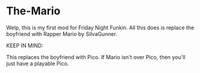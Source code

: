 # The-Mario


Welp, this is my first mod for Friday Night Funkin. All this does is replace the boyfriend with Rapper Mario by SiIvaGunner.

KEEP IN MIND:

This replaces the boyfriend with Pico. If Mario isn't over Pico, then you'll just have a playable Pico.
